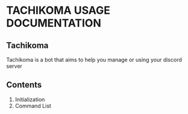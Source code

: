 # TACHIKOMA USAGE DOCUMENTATION

## Tachikoma

Tachikoma is a bot that aims to help you manage or using your discord server

## Contents

1. Initialization
2. Command List


